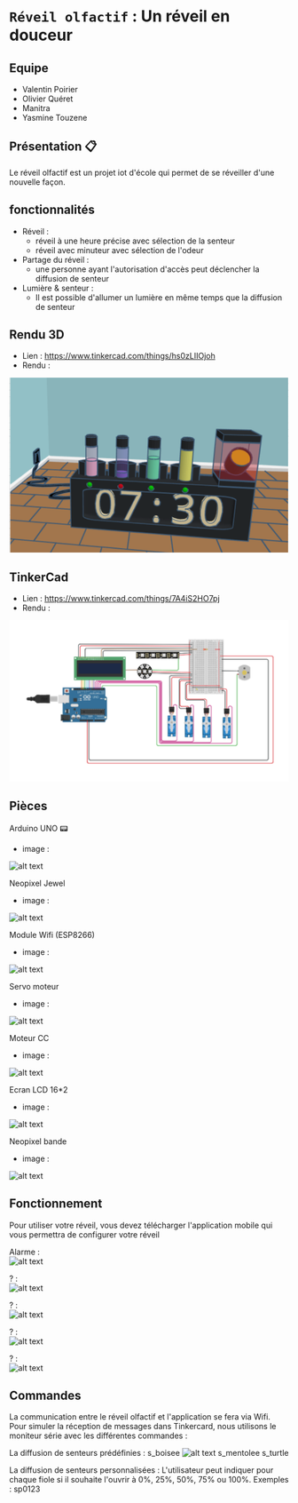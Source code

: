 # `Réveil olfactif` : Un réveil en douceur

## Equipe 
- Valentin Poirier
- Olivier Quéret 
- Manitra 
- Yasmine Touzene

## Présentation :clipboard:

Le réveil olfactif est un projet iot d'école qui permet de se réveiller d'une nouvelle façon.



## fonctionnalités
- Réveil :
    -   réveil à une heure précise avec sélection de la senteur
    -   réveil avec minuteur avec sélection de l'odeur
- Partage du réveil :
    -   une personne ayant l'autorisation d'accès peut déclencher la diffusion de senteur
- Lumière & senteur :
	-	Il est possible d'allumer un lumière en même temps que la diffusion de senteur



## Rendu 3D

- Lien : https://www.tinkercad.com/things/hs0zLIIOjoh
- Rendu : 

![alt text](https://github.com/ValentinPoirier/IOT-project/blob/master/images/5.png?raw=true "3D modeling")

## TinkerCad
- Lien : https://www.tinkercad.com/things/7A4iS2HO7pj
- Rendu : 

![alt text](https://github.com/ValentinPoirier/IOT-project/blob/master/images/tinkercad.png?raw=true "TinkerCad")



       
## Pièces

Arduino UNO :pager:
- image :

![alt text](https://res.cloudinary.com/rsc/image/upload/b_rgb:FFFFFF,c_pad,dpr_2.0,f_auto,h_393,q_auto,w_700/c_pad,h_393,w_700/F7697409-02?pgw=1 "Arduino UNO")

Neopixel Jewel
- image :

![alt text](https://cdn-reichelt.de/bilder/web/xxl_ws/A300/ADAFRUIT-2226-30091174-01.png "Neopixel Jewel")

Module Wifi (ESP8266)

- image :

![alt text](https://static.generation-robots.com/4533-large_default/module-serie-wifi-esp8266.jpg "Module Wifi")


Servo moteur
- image : 

![alt text](https://ae01.alicdn.com/kf/HTB1Lkrhkx3IL1JjSZPfq6ArUVXad.jpg?size=110180&height=1000&width=1000&hash=b811dc6388c4f0b26431e36b3537a5f0 "Servo moteur")

Moteur CC
- image :  

![alt text](https://encrypted-tbn0.gstatic.com/images?q=tbn%3AANd9GcQzSC3Lehd2PHZblMsG20nJkxenlI69yfgBKQ&usqp=CAU "Moteur CC")

Ecran LCD 16*2
- image : 

![alt text](https://encrypted-tbn0.gstatic.com/images?q=tbn%3AANd9GcSJsOXqVwoVUcjuzYi-IjgjnrwHq1CEwMinfA&usqp=CAU "Ecran LCD")

Neopixel bande
- image : 

![alt text](https://asset.conrad.com/media10/isa/160267/c1/-/fr/1516566_BB_00_FB/image.jpg?x=400&y=400 "Neopixel à bande")

## Fonctionnement

Pour utiliser votre réveil, vous devez télécharger l'application mobile qui vous permettra de configurer votre réveil

Alarme :  
![alt text](? "alarme")  

? :  
![alt text](? "?")  

? :  
![alt text](? "?")  

? :  
![alt text](? "?")  

? :  
![alt text](? "?")


## Commandes

La communication entre le réveil olfactif et l'application se fera via Wifi. Pour simuler la réception de messages dans Tinkercard, nous utilisons le moniteur série avec les différentes commandes :

La diffusion de senteurs prédéfinies :
s_boisee ![alt text](https://imgur.com/CwJQYbe "senteur boisee")
s_mentolee
s_turtle

La diffusion de senteurs personnalisées :
L'utilisateur peut indiquer pour chaque fiole si il souhaite l'ouvrir à 0%, 25%, 50%, 75% ou 100%.
Exemples : sp0123
